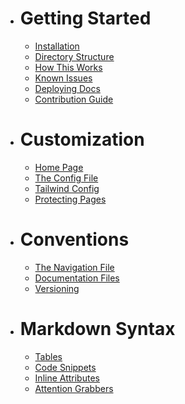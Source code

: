 * # Getting Started

	* [Installation](installation)
	* [Directory Structure](structure)
	* [How This Works](architecture)
	* [Known Issues](known-issues)
	* [Deploying Docs](deployment)
	* [Contribution Guide](contribute)

	
* # Customization

	* [Home Page](customize-home)
	* [The Config File](customize-config)
	* [Tailwind Config](customize-tailwind)
	* [Protecting Pages](customize-auth)
	
* # Conventions
	* [The Navigation File](convention-nav)
	* [Documentation Files](convention-doc)
	* [Versioning](convention-versions)
	
* # Markdown Syntax

	* [Tables](markdown-tables)
	* [Code Snippets](markdown-code)
	* [Inline Attributes](markdown-attributes)
	* [Attention Grabbers](markdown-alerts)